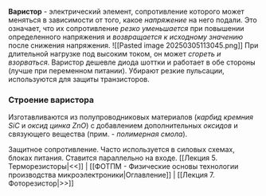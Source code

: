 **Варистор** - электрический элемент, сопротивление которого может меняться в зависимости от того, какое *напряжение* на него подали. Это означает, что их сопротивление *резко уменьшается* при повышении определенного напряжения и *возвращается к исходному значению* после снижения напряжения.
![[Pasted image 20250305113045.png]]
При длительной нагрузке под высоким током, он может *сгореть и взорваться*. 
Варистор дешевле диода шоттки и работает в обе стороны (лучше при переменном питании). Убирают резкие пульсации, используются для защиты транзисторов.
### Строение варистора
Изготавливаются из полупроводниковых материалов (*карбид кремния* $SiC$ и *оксид цинка* $ZnO$) с добавлением дополнительных *оксидов* и связующего вещества (прим. - *полимерная смола*).
 
Защитное сопротивление. Часто используется в силовых схемах, блоках питания. Ставится параллельно на входе.
[[Лекция 5. Терморезисторы|<<]] | [[ФОТПМ - Физические основы технологии производства микроэлектроники|Оглавление]] | [[Лекция 7. Фоторезистор|>>]]